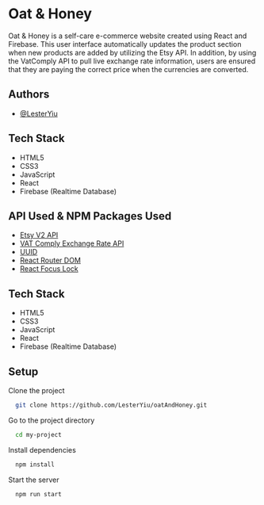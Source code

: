 
# Oat & Honey


Oat & Honey is a self-care e-commerce website created using React and Firebase. This user interface automatically updates the product section when new products are added by utilizing the Etsy API. In addition, by using the VatComply API to pull live exchange rate information, users are ensured that they are paying the correct price when the currencies are converted.



## Authors

- [@LesterYiu](https://github.com/LesterYiu)


## Tech Stack

- HTML5
- CSS3
- JavaScript
- React
- Firebase (Realtime Database)
## API Used & NPM Packages Used

- [Etsy V2 API](https://www.etsy.com/developers/documentation/getting_started/api_basics)
- [VAT Comply Exchange Rate API](https://vatcomply.com/)
- [UUID](https://www.npmjs.com/package/uuid)
- [React Router DOM](https://www.npmjs.com/package/react-router-dom)
- [React Focus Lock](https://www.npmjs.com/package/react-focus-lock)
## Tech Stack

- HTML5
- CSS3
- JavaScript
- React
- Firebase (Realtime Database)
## Setup

Clone the project

```bash
  git clone https://github.com/LesterYiu/oatAndHoney.git
```

Go to the project directory

```bash
  cd my-project
```

Install dependencies

```bash
  npm install
```

Start the server

```bash
  npm run start
```

